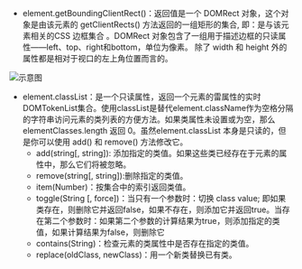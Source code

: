 - element.getBoundingClientRect()：返回值是一个 DOMRect 对象，这个对象是由该元素的 getClientRects() 方法返回的一组矩形的集合, 即：是与该元素相关的CSS 边框集合 。DOMRect 对象包含了一组用于描述边框的只读属性——left、top、right和bottom，单位为像素。
除了 width 和 height 外的属性都是相对于视口的左上角位置而言的。

![示意图](https://ws1.sinaimg.cn/large/8b2b1aafly1fytim1hq1wj20dw0dwt94.jpg)

- element.classList：是一个只读属性，返回一个元素的雷属性的实时DOMTokenList集合。使用classList是替代element.className作为空格分隔的字符串访问元素的类列表的方便方法。如果类属性未设置或为空，那么 elementClasses.length 返回 0。虽然element.classList 本身是只读的，但是你可以使用 add() 和 remove() 方法修改它。
    - add(string[, string]): 添加指定的类值。如果这些类已经存在于元素的属性中，那么它们将被忽略。
    - remove(string[, string]):删除指定的类值。
    - item(Number)：按集合中的索引返回类值。
    - toggle(String [, force])：当只有一个参数时：切换 class value; 即如果类存在，则删除它并返回false，如果不存在，则添加它并返回true。当存在第二个参数时：如果第二个参数的计算结果为true，则添加指定的类值，如果计算结果为false，则删除它
    - contains(String)：检查元素的类属性中是否存在指定的类值。
    - replace(oldClass, newClass)：用一个新类替换已有类。

